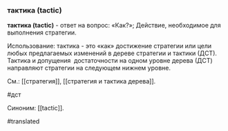 ### тактика (tactic)

**тактика (tactic)** - ответ на вопрос: «Как?»; Действие, необходимое для выполнения стратегии.

Использование: тактика - это «как» достижение стратегии или цели любых предлагаемых изменений в дереве стратегии и тактики (ДСТ). Тактика и допущения  достаточности на одном уровне дерева (ДСТ) направляют стратегии на следующем нижнем уровне.

См.: [[стратегия]], [[стратегия и тактика дерева]].

#дст

Синоним: [[tactic]].

#translated
